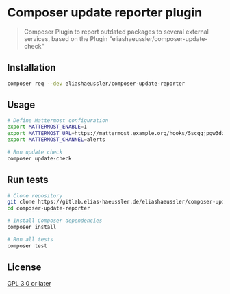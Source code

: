 # Composer update reporter plugin

> Composer Plugin to report outdated packages to several external services,
> based on the Plugin "eliashaeussler/composer-update-check"

## Installation

```bash
composer req --dev eliashaeussler/composer-update-reporter
```

## Usage

```bash
# Define Mattermost configuration
export MATTERMOST_ENABLE=1
export MATTERMOST_URL=https://mattermost.example.org/hooks/5scqqjpgw3dzipuawi8fp19acy
export MATTERMOST_CHANNEL=alerts

# Run update check
composer update-check
```

## Run tests

```bash
# Clone repository
git clone https://gitlab.elias-haeussler.de/eliashaeussler/composer-update-reporter.git
cd composer-update-reporter

# Install Composer dependencies
composer install

# Run all tests
composer test
```

## License

[GPL 3.0 or later](LICENSE)
